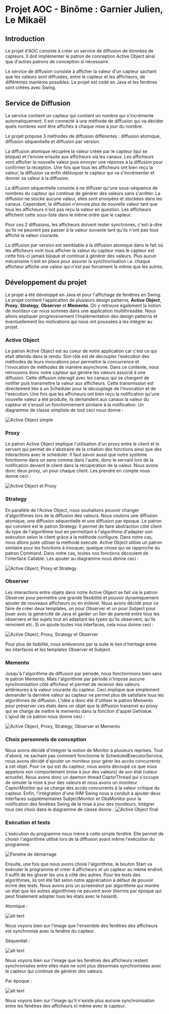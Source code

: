 # Projet AOC - Binôme : Garnier Julien, Le Mikaël

## Introduction
Le projet d'AOC consiste à créer un service de diffusion de données de capteurs. Il doit implémenter le patron de conception Active Object ainsi que d'autres patrons de conception si nécessaire.

Le service de diffusion consiste à afficher la valeur d'un capteur sachant que les valeurs sont diffusées, entre le capteur et les afficheurs, de différentes manières possibles. Le projet est codé en Java et les fenêtres sont créées avec Swing.

## Service de Diffusion
Le service contient un capteur qui contient un nombre qui s'incrémente automatiquement. Il est connecté à une méthode de diffusion qui va décider quels nombres vont être affichés à chaque mise à jour du nombre.

Le projet propose 3 méthodes de diffusion différentes : diffusion atomique, diffusion séquentielle et diffusion par version.

La diffusion atomique récupère la valeur créée par le capteur (qui se bloque) et l'envoie ensuite aux afficheurs via les canaux. Les afficheurs vont afficher la nouvelle valeur puis envoyer une réponse à la diffusion pour confirmer la réception. Une fois que tous les afficheurs ont bien reçu la valeur, la diffusion va enfin débloquer le capteur qui va s'incrémenter et donner sa valeur à la diffusion.

La diffusion séquentielle consiste à ne diffuser qu'une sous-séquence de nombres du capteur qui continue de générer des valeurs sans s'arrêter. La diffusion ne stocke aucune valeur, elles sont envoyées et stockées dans les canaux. Cependant, la diffusion n'envoie plus de nouvelle valeur tant que tous les afficheurs n'ont pas reçu la valeur en question. Les afficheurs affichent cette sous-liste dans le même ordre que le capteur.

Pour ces 2 diffusions, les afficheurs doivent rester synchrones, c'est-à-dire qu'ils ne peuvent pas passer à la valeur suivante tant qu'ils n'ont pas tous affiché la valeur courante.

La diffusion par version est semblable à la diffusion atomique dans le fait où les afficheurs vont tous afficher la valeur du capteur mais le capteur est cette fois-ci jamais bloqué et continue à générer des valeurs. Plus aucun mécanisme n'est en place pour assurer la synchronisation i.e. chaque afficheur affiche une valeur qui n'est pas forcement la même que les autres.

## Développement du projet
Le projet a été développé en Java et pour l'affichage de fenêtres en Swing. Le projet contient l'application de plusieurs design patterns, **Active Object**, **Proxy**, **Strategy**, **Observer** et **Memento**. On y retrouve également la notion de moniteur car nous sommes dans une application multithreadée. Nous allons expliquer progressivement l'implémentation des design patterns et éventuellement les motivations qui nous ont poussées à les intégrer au projet.

### Active Object
Le patron Active Object est au coeur de notre application car c'est ce qui était attendu dans le rendu. Son rôle est de découpler l'exécution des méthodes de leurs invocations pour permettre la concurrence et l'invocation de méthodes de manière asynchrone. Dans ce contexte, nous retrouvons donc notre capteur qui génère les valeurs associé à une diffusion. Cette diffusion interagit avec les canaux qui se chargent de notifier puis transmettre la valeur aux afficheurs. Cette transmission est directement liée à un Scheduler pour le découplage de l'invocation et de l'exécution. Une fois que les afficheurs ont bien reçu la notification qu'une nouvelle valeur a été produite, ils demandent aux canaux la valeur du capteur et s'ensuit un fonctionnement similaire à la notification. Un diagramme de classe simpliste de tout ceci nous donne :

![Active Object simple](image/active_object_simple.png "Active Object simple")


### Proxy
Le patron Active Object implique l'utilisation d'un proxy entre le client et le servant qui permet de s'abstraire de la création des fonctions ainsi que des interactions avec le scheduler. Il faut savoir aussi que notre système fonctionne dans un sens comme dans l'autre, donc le servant lors de la notification devient le client dans la récupération de la valeur. Nous avons donc deux proxy, un pour chaque client. Les prendre en compte nous donne ceci :

![Active Object et Proxy](image/active_object_proxy.png "Active Object et proxy")


### Strategy
En parallèle de l'Active Object, nous souhaitons pouvoir changer d'algorithmes lors de la diffusion des valeurs. Nous voulons une diffusion atomique, une diffusion séquentielle et une diffusion par époque. Le patron qui convient est le patron Strategy. Il permet de faire abstraction côté client du type de l'algorithme tout en permettant à l'algorithme d'adapter son exécution selon le client grâce à la méthode configure. Dans notre cas, nous allons juste utiliser la méthode execute. Active Object utilise un patron similaire pour les fonctions à invoquer, quelque chose qui se rapproche du patron Command. Dans notre cas, toutes nos fonctions découlent de l'interface Callable. Les ajouter au diagramme nous donne ceci : 

![Active Object, Proxy et Strategy](image/active_object_proxy_strategy.png "Active Object, proxy et strategy")


### Observer
Les interactions entre objets dans notre Active Object se fait via le patron Observer pour permettre une grande flexibilité et pouvoir dynamiquement ajouter de nouveaux afficheurs ou en enlever. Nous avons décidé pour ce faire de créer deux templates, un pour Observer et un pour Subject pour jouer avec la généricité de Java et garder un lien de parenté entre tous les observers et les sujets tout en adaptant les types qu'ils observent, qu'ils renvoient etc.
Si on ajoute toutes nos interfaces, cela nous donne ceci :

![Active Object, Proxy, Strategy et Observer](image/active_object_proxy_strategy_observer.png "Active Object, proxy, strategy et observer")

Pour plus de lisibilité, nous enlèverons par la suite le lien d'héritage entre les interfaces et les templates Observer et Subject.

### Memento
Jusqu'à l'algorithme de diffusion par période, nous fonctionnions bien sans le patron Memento. Mais l'algorithme par période n'impose aucune synchronisation côté afficheur et permet de recevoir des valeurs antérieures à la valeur courante du capteur. Ceci implique que simplement demander la dernière valeur au capteur ne permet plus de satisfaire tous les algorithmes de diffusion. L'idée a donc été d'utiliser le patron Memento pour préserver ces états dans un objet que la diffusion transmet au proxy qui se charge de mettre le memento dans la fonction d'appel GetValue. L'ajout de ce patron nous donne ceci :

![Active Object, Proxy, Strategy, Observer et Memento](image/active_object_proxy_strategy_observer_memento.png "Active Object, proxy, strategy, observer et memento")

### Choix personnels de conception
Nous avons décidé d'intégrer la notion de Monitor à plusieurs reprises. Tout d'abord, ne sachant pas comment fonctionne le ScheduledExecutorService, nous avons décidé d'ajouter un moniteur pour gérer les accès concurrents à cet objet. Pour ce qui est du capteur, nous avons découpé ce que nous appelons son comportement (mise à jour des valeurs) de son état (valeur actuelle). Nous avons donc un daemon thread CaptorThread qui s'occupe de simuler la mise à jour des valeurs et nous avons un moniteur CaptorMonitor qui se charge des accès concurrents à la valeur critique du capteur. Enfin, l'intégration d'une IHM Swing nous a conduit à ajouter deux interfaces supplémentaires SubjectMonitor et ObsMonitor pour la notification des fenêtres Swing de la mise à jour des moniteurs. Intégrer tous ces choix dans le diagramme de classe donne :
![Active Object final](image/active_object_proxy_strategy_observer_memento_all.png "Tout")

### Exécution et tests
L'exécution du programme nous mène à cette simple fenêtre. Elle permet de choisir l'algorithme utilisé lors de la diffusion avant même l'exécution du programme. 

![Fenetre de démarrage](image/window.png "Fenêtre démarrage")

Ensuite, une fois que nous avons choisi l'algorithme, le bouton Start va exécuter le programme et créer 4 afficheurs et un capteur au même endroit. Il suffit de les glisser les uns à côté des autres. Pour les tests des algorithmes, ils ont été fait selon notre appréciation à défaut de pouvoir écrire des tests. Nous avons pris un screenshot par algorithme qui montre un état que les autres algorithmes ne peuvent avoir (hormis par époque qui peut finalement adopter tous les états avec le hasard). 

Atomique :

![alt text](image/atomic.png "Diffusion atomique en image")

Nous voyons bien sur l'image que l'ensemble des fenêtres des afficheurs est synchronisé avec la fenêtre du capteur.

Séquentiel :

![alt text](image/sequential.png "Diffusion séquentielle en image")

Nous voyons bien sur l'image que les fenêtres des afficheurs restent synchronisées entre elles mais ne sont plus désormais synchronisées avec le capteur qui continue de générer des valeurs.

Par époque :

![alt text](image/version.png "Diffusion par époque en image")

Nous voyons bien sur l'image qu'il n'existe plus aucune synchronisation entre les fenêtres des afficheurs ni même avec le capteur. 
